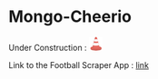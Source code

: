 # Mongo-Cheerio

Under Construction :
![alt text](public/assets/images/cone.png "Its a crazy cone!")

Link to the Football Scraper App : [link](https://footballscraper.herokuapp.com/)